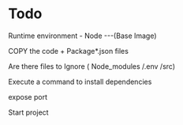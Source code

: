 # Todo


Runtime environment - Node ---(Base Image)

COPY the code + Package*.json files 

Are there files to Ignore  ( Node_modules /.env /src)

Execute a command to install dependencies 

expose port

Start project
